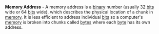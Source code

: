 **Memory Address** - A memory address is a [binary](docs/Resources/Glossary/Binary.md) number (usually 32 [bits](docs/Resources/Glossary/Bit.md) wide or 64 [bits](docs/Resources/Glossary/Bit.md) wide), which describes the physical location of a chunk in [memory](docs/Resources/Glossary/Memory.md). It is less efficient to address individual [bits](docs/Resources/Glossary/Bit.md) so a computer's [memory](docs/Resources/Glossary/Memory.md) is broken into chunks called [bytes](docs/Resources/Glossary/Byte.md) where each [byte](docs/Resources/Glossary/Byte.md) has its own address.